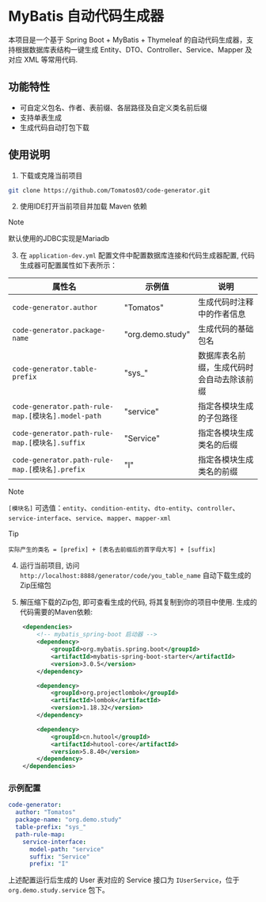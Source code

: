 # MyBatis 自动代码生成器

本项目是一个基于 Spring Boot + MyBatis + Thymeleaf 的自动代码生成器，支持根据数据库表结构一键生成 Entity、DTO、Controller、Service、Mapper 及对应 XML 等常用代码.

## 功能特性

- 可自定义包名、作者、表前缀、各层路径及自定义类名前后缀
- 支持单表生成
- 生成代码自动打包下载

## 使用说明

1. 下载或克隆当前项目

``` bash
git clone https://github.com/Tomatos03/code-generator.git 
```

2. 使用IDE打开当前项目并加载 Maven 依赖

> [!NOTE]
> 默认使用的JDBC实现是Mariadb

3. 在 `application-dev.yml` 配置文件中配置数据库连接和代码生成器配置, 代码生成器可配置属性如下表所示：

| 属性名                                      | 示例值              | 说明                                         |
|---------------------------------------------|---------------------|----------------------------------------------|
| `code-generator.author`                                   | "Tomatos"           | 生成代码时注释中的作者信息                    |
| `code-generator.package-name`                             | "org.demo.study"    | 生成代码的基础包名                            |
| `code-generator.table-prefix`                             | "sys_"              | 数据库表名前缀，生成代码时会自动去除该前缀      |
| `code-generator.path-rule-map.[模块名].model-path`         | "service"           | 指定各模块生成的子包路径                      |
| `code-generator.path-rule-map.[模块名].suffix`             | "Service"           | 指定各模块生成类名的后缀                      |
| `code-generator.path-rule-map.[模块名].prefix`             | "I"                 | 指定各模块生成类名的前缀                      |

> [!NOTE]
> `[模块名]` 可选值：`entity`、`condition-entity`、`dto-entity`、`controller`、`service-interface`、`service`、`mapper`、`mapper-xml`

> [!TIP]
> `实际产生的类名 = [prefix] + [表名去前缀后的首字母大写] + [suffix]`

4. 运行当前项目, 访问 `http://localhost:8888/generator/code/you_table_name` 自动下载生成的Zip压缩包

5. 解压缩下载的Zip包, 即可查看生成的代码, 将其复制到你的项目中使用. 生成的代码需要的Maven依赖:

```xml
    <dependencies>
        <!-- mybatis_spring-boot 启动器 -->
        <dependency>
            <groupId>org.mybatis.spring.boot</groupId>
            <artifactId>mybatis-spring-boot-starter</artifactId>
            <version>3.0.5</version>
        </dependency>

        <dependency>
            <groupId>org.projectlombok</groupId>
            <artifactId>lombok</artifactId>
            <version>1.18.32</version>
        </dependency>

        <dependency>
            <groupId>cn.hutool</groupId>
            <artifactId>hutool-core</artifactId>
            <version>5.8.40</version>
        </dependency>
    </dependencies>
```

### 示例配置

```yaml
code-generator:
  author: "Tomatos"
  package-name: "org.demo.study"
  table-prefix: "sys_"
  path-rule-map:
    service-interface:
      model-path: "service"
      suffix: "Service"
      prefix: "I"
```

上述配置运行后生成的 User 表对应的 Service 接口为 `IUserService`，位于 `org.demo.study.service` 包下。
